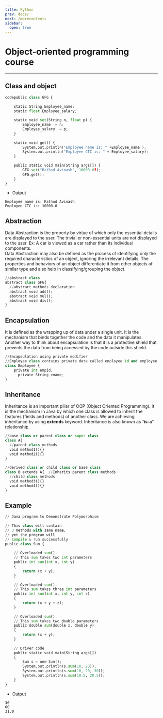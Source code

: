 ```yaml
---
title: Python
prev: docs/
next: /morecontents
sidebar:
  open: true
---
```


# Object-oriented programming course


---
## Class and object
```python
codepublic class GFG { 
      
    static String Employee_name; 
    static float Employee_salary; 
  
    static void set(String n, float p) { 
        Employee_name  = n; 
        Employee_salary  = p; 
    } 
  
    static void get() { 
        System.out.println("Employee name is: " +Employee_name ); 
        System.out.println("Employee CTC is: " + Employee_salary); 
    } 
  
    public static void main(String args[]) { 
        GFG.set("Rathod Avinash", 10000.0f); 
        GFG.get(); 
    } 
} 
```

- Output
```
Employee name is: Rathod Avinash
Employee CTC is: 10000.0
```
## Abstraction
Data Abstraction is the property by virtue of which only the essential details are displayed to the user. The trivial or non-essential units are not displayed to the user. Ex: A car is viewed as a car rather than its individual components.  
Data Abstraction may also be defined as the process of identifying only the required characteristics of an object, ignoring the irrelevant details. The properties and behaviors of an object differentiate it from other objects of similar type and also help in classifying/grouping the object.

```python
//abstract class 
abstract class GFG{ 
  //abstract methods declaration 
  abstract void add(); 
  abstract void mul(); 
  abstract void div(); 
} 
```
## Encapsulation
It is defined as the wrapping up of data under a single unit. It is the mechanism that binds together the code and the data it manipulates. Another way to think about encapsulation is that it is a protective shield that prevents the data from being accessed by the code outside this shield.

```python
//Encapsulation using private modifier  
//Employee class contains private data called employee id and employee name 
class Employee { 
    private int empid; 
      private String ename; 
} 
```

## Inheritance
Inheritance is an important pillar of OOP (Object Oriented Programming). It is the mechanism in Java by which one class is allowed to inherit the features (fields and methods) of another class. We are achieving inheritance by using ****extends**** keyword. Inheritance is also known as “****is-a****” relationship.

```python
//base class or parent class or super class 
class A{ 
  //parent class methods 
  void method1(){} 
  void method2(){} 
} 
  
//derived class or child class or base class 
class B extends A{  //Inherits parent class methods 
  //child class methods 
  void method3(){} 
  void method4(){} 
}
```

## Example
```python
// Java program to Demonstrate Polymorphism 
  
// This class will contain 
// 3 methods with same name, 
// yet the program will 
// compile & run successfully 
public class Sum { 
  
    // Overloaded sum(). 
    // This sum takes two int parameters 
    public int sum(int x, int y) 
    { 
        return (x + y); 
    } 
  
    // Overloaded sum(). 
    // This sum takes three int parameters 
    public int sum(int x, int y, int z) 
    { 
        return (x + y + z); 
    } 
  
    // Overloaded sum(). 
    // This sum takes two double parameters 
    public double sum(double x, double y) 
    { 
        return (x + y); 
    } 
  
    // Driver code 
    public static void main(String args[]) 
    { 
        Sum s = new Sum(); 
        System.out.println(s.sum(10, 20)); 
        System.out.println(s.sum(10, 20, 30)); 
        System.out.println(s.sum(10.5, 20.5)); 
    } 
} 
```
- Output
```
30
60
31.0
```
